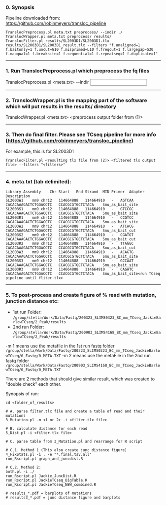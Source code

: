 ### 0. Synopsis

Pipeline downloaded from: https://github.com/robinmeyers/transloc_pipeline

```
TranslocPreprocess.pl meta.txt preprocess/ --indir ./
TranslocWrapper.pl meta.txt preprocess/ results/
TranslocFilter.pl results/SL2003D1/SL2003D1.tlx results/SL2003D1/SL2003D1_result.tlx --filters "f.unaligned=1 f.baitonly=1 f.uncut=G10 f.misprimed=L10 f.freqcut=1 f.largegap=G30 f.mapqual=1 f.breaksite=1 f.sequential=1 f.repeatseq=1 f.duplicate=1"
```

---
  
### 1. Run TranslocPreprocess.pl which preprocess the fq files

TranslocPreprocess.pl <meta.txt> <preprocess output folder> --indir <input folder with fastq files>

---
  
### 2. TranslocWrapper.pl is the mapping part of the software which will put results in the results/ directory

TranslocWrapper.pl <meta.txt> <preprocess output folder from (1)> <results output folder>

---
  
### 3. Then do final filter. Please see TCseq pipeline for more info (https://github.com/robinmeyers/transloc_pipeline)

For example, this is for SL2003D1

`TranslocFilter.pl <resulting tlx file from (2)> <filtered tlx output file> --filters "<filters>"`

---
  
### 4. meta.txt (tab delimited):

```
Library Assembly    Chr Start   End Strand  MID Primer  Adapter Description
SL2003W1    mm9 chr12   114664888   114664910   -   AGTCAA  CACACAAAGACTCTGGACCTC   CCACGCGTGCTCTACA    Smu_as_bait_site
SL2003S1    mm9 chr12   114664888   114664910   -   GTCCGC  CACACAAAGACTCTGGACCTC   CCACGCGTGCTCTACA    Smu_as_bait_site
SL2003R1    mm9 chr12   114664888   114664910   -   CCGTCC  CACACAAAGACTCTGGACCTC   CCACGCGTGCTCTACA    Smu_as_bait_site
SL2003W2    mm9 chr12   114664888   114664910   -   ATCACG  CACACAAAGACTCTGGACCTC   CCACGCGTGCTCTACA    Smu_as_bait_cut
SL2003S2    mm9 chr12   114664888   114664910   -   CGATGT  CACACAAAGACTCTGGACCTC   CCACGCGTGCTCTACA    Smu_as_bait_cut 
SL2003R2    mm9 chr12   114664888   114664910   -   TTAGGC  CACACAAAGACTCTGGACCTC   CCACGCGTGCTCTACA    Smu_as_bait_cut
SL2003W3    mm9 chr12   114664888   114664910   -   ACAGTG  CACACAAAGACTCTGGACCTC   CCACGCGTGCTCTACA    Smu_as_bait_site
SL2003S3    mm9 chr12   114664888   114664910   -   GCCAAT  CACACAAAGACTCTGGACCTC   CCACGCGTGCTCTACA    Smu_as_bait_site
SL2003R3    mm9 chr12   114664888   114664910   -   CAGATC  CACACAAAGACTCTGGACCTC   CCACGCGTGCTCTACA    Smu_as_bait_site<run TCseq pipeline until fliter.tlx>
```

---
  
### 5. To post-process and create figure of % read with mutation, junction distance etc:


- 1st run Folder: `/group/stella/Work/Data/Fastq/200323_SLIMS0323_BC_mm_TCseq_JackieBarlowTCseq/2_Peak/results`
- 2nd run Folder: `/group/stella/Work/Data/Fastq/200903_SLIMS4168_BC_mm_TCseq_JackieBarlowTCseq/2_Peak/results`

-m 1 means use the metafile in the 1st run fastq folder `/group/stella/Work/Data/Fastq/200323_SLIMS0323_BC_mm_TCseq_JackieBarlowTCseq/0_Fastq/0_META.TXT`
-m 2 means use the metaFile in the 2nd run fastq folder `/group/stella/Work/Data/Fastq/200903_SLIMS4168_BC_mm_TCseq_JackieBarlowTCseq/0_Fastq/0_META.TXT`

There are 2 methods that should give similar result, which was created to "double check" each other.

Synopsis of run:

```
cd <folder_of_results>

# A. parse filter.tlx file and create a table of read and their mutations
3_Mutation.pl -m <1 or 2> -i <filter.tlx file>

# B. calculate distance for each read
5_Dist.pl -i <filter.tlx file>

# C. parse table from 3_Mutation.pl and rearrange for R script

# C.1. Method 1 (This also create junc distance figure)
4_FixStats.pl -i . -e "*.final.tsv.all"
run_Rscript.pl graph_and_juncdist.R

# C.2. Method 2:
both.pl -i ./
run_Rscript.pl Jackie_JuncDist.R
run_Rscript.pl JackieTCseq_BigTable.R  
run_Rscript.pl JackieTCseq_NEW_combined.R  

# results_*.pdf = barplots of mutations
# results3_*.pdf = junc distance figure and barplots
```
